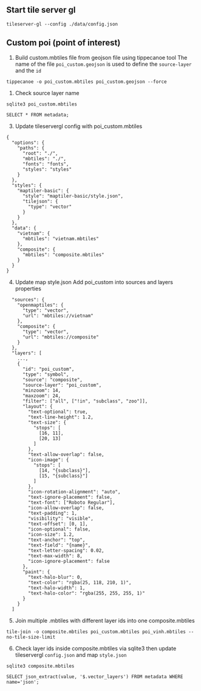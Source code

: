 ## Start tile server gl

```
tileserver-gl --config ./data/config.json
```

## Custom poi (point of interest)

1. Build custom.mbtiles file from geojson file using tippecanoe tool
   The name of the file `poi_custom.geojson` is used to define the `source-layer` and the `id`

```
tippecanoe -o poi_custom.mbtiles poi_custom.geojson --force
```

1. Check source layer name

```
sqlite3 poi_custom.mbtiles

SELECT * FROM metadata;
```

3. Update tileservergl config with poi_custom.mbtiles

```
{
  "options": {
    "paths": {
      "root": "./",
      "mbtiles": "./",
      "fonts": "fonts",
      "styles": "styles"
    }
  },
  "styles": {
    "maptiler-basic": {
      "style": "maptiler-basic/style.json",
      "tilejson": {
        "type": "vector"
      }
    }
  },
  "data": {
    "vietnam": {
      "mbtiles": "vietnam.mbtiles"
    },
    "composite": {
      "mbtiles": "composite.mbtiles"
    }
  }
}
```

4. Update map style.json
   Add poi_custom into sources and layers properties

```
  "sources": {
    "openmaptiles": {
      "type": "vector",
      "url": "mbtiles://vietnam"
    },
    "composite": {
      "type": "vector",
      "url": "mbtiles://composite"
    }
  },
  "layers": [
    ...,
    {
      "id": "poi_custom",
      "type": "symbol",
      "source": "composite",
      "source-layer": "poi_custom",
      "minzoom": 14,
      "maxzoom": 24,
      "filter": ["all", ["!in", "subclass", "zoo"]],
      "layout": {
        "text-optional": true,
        "text-line-height": 1.2,
        "text-size": {
          "stops": [
            [16, 11],
            [20, 13]
          ]
        },
        "text-allow-overlap": false,
        "icon-image": {
          "stops": [
            [14, "{subclass}"],
            [15, "{subclass}"]
          ]
        },
        "icon-rotation-alignment": "auto",
        "text-ignore-placement": false,
        "text-font": ["Roboto Regular"],
        "icon-allow-overlap": false,
        "text-padding": 1,
        "visibility": "visible",
        "text-offset": [0, 1],
        "icon-optional": false,
        "icon-size": 1.2,
        "text-anchor": "top",
        "text-field": "{name}",
        "text-letter-spacing": 0.02,
        "text-max-width": 8,
        "icon-ignore-placement": false
      },
      "paint": {
        "text-halo-blur": 0,
        "text-color": "rgba(25, 118, 210, 1)",
        "text-halo-width": 1,
        "text-halo-color": "rgba(255, 255, 255, 1)"
      }
    }
  ]
```

5. Join multiple .mbtiles with different layer ids into one composite.mbtiles

```
tile-join -o composite.mbtiles poi_custom.mbtiles poi_vinh.mbtiles --no-tile-size-limit
```

6. Check layer ids inside composite.mbtiles via sqlite3 then update tileservergl `config.json` and map `style.json`

```
sqlite3 composite.mbtiles

SELECT json_extract(value, '$.vector_layers') FROM metadata WHERE name='json';
```
